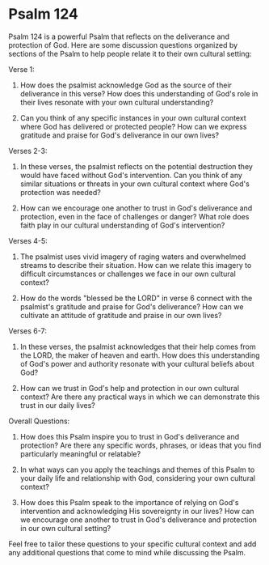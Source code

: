 # Psalm 124

Psalm 124 is a powerful Psalm that reflects on the deliverance and protection of God. Here are some discussion questions organized by sections of the Psalm to help people relate it to their own cultural setting:

Verse 1:

1. How does the psalmist acknowledge God as the source of their deliverance in this verse? How does this understanding of God's role in their lives resonate with your own cultural understanding?

2. Can you think of any specific instances in your own cultural context where God has delivered or protected people? How can we express gratitude and praise for God's deliverance in our own lives?

Verses 2-3:

1. In these verses, the psalmist reflects on the potential destruction they would have faced without God's intervention. Can you think of any similar situations or threats in your own cultural context where God's protection was needed? 

2. How can we encourage one another to trust in God's deliverance and protection, even in the face of challenges or danger? What role does faith play in our cultural understanding of God's intervention?

Verses 4-5:

1. The psalmist uses vivid imagery of raging waters and overwhelmed streams to describe their situation. How can we relate this imagery to difficult circumstances or challenges we face in our own cultural context?

2. How do the words "blessed be the LORD" in verse 6 connect with the psalmist's gratitude and praise for God's deliverance? How can we cultivate an attitude of gratitude and praise in our own lives?

Verses 6-7:

1. In these verses, the psalmist acknowledges that their help comes from the LORD, the maker of heaven and earth. How does this understanding of God's power and authority resonate with your cultural beliefs about God?

2. How can we trust in God's help and protection in our own cultural context? Are there any practical ways in which we can demonstrate this trust in our daily lives?

Overall Questions:

1. How does this Psalm inspire you to trust in God's deliverance and protection? Are there any specific words, phrases, or ideas that you find particularly meaningful or relatable?

2. In what ways can you apply the teachings and themes of this Psalm to your daily life and relationship with God, considering your own cultural context?

3. How does this Psalm speak to the importance of relying on God's intervention and acknowledging His sovereignty in our lives? How can we encourage one another to trust in God's deliverance and protection in our own cultural setting?

Feel free to tailor these questions to your specific cultural context and add any additional questions that come to mind while discussing the Psalm.